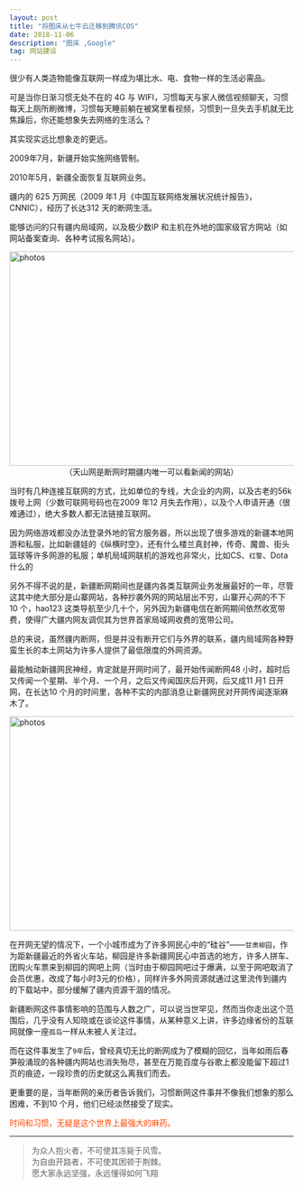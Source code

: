 ```yaml
---
layout: post
title: "将图床从七牛云迁移到腾讯COS"
date: 2018-11-06 
description: "图床 ,Google"
tag: 网站建设
---   
```




很少有人类造物能像互联网一样成为堪比水、电、食物一样的生活必需品。            

可是当你日渐习惯无处不在的 4G 与 WIFI，习惯每天与家人微信视频聊天，习惯每天上厕所刷微博，习惯每天睡前躺在被窝里看视频，习惯到一旦失去手机就无比焦躁后，你还能想象失去网络的生活么？          

其实现实远比想象走的更远。           

2009年7月，新疆开始实施网络管制。        

2010年5月，新疆全面恢复互联网业务。         

疆内的 625 万网民（2009 年1 月《中国互联网络发展状况统计报告》，CNNIC），经历了长达312 天的断网生活。           

能够访问的只有疆内局域网，以及极少数IP 和主机在外地的国家级官方网站（如网站备案查询、各种考试报名网站）。          


<img src="https://upload-images.jianshu.io/upload_images/3528919-9a83404772073c28?imageMogr2/auto-orient/strip%7CimageView2/2/w/720" width="630" height="380" alt="photos"/>
<center>（天山网是断网时期疆内唯一可以看新闻的网站）</center>          

当时有几种连接互联网的方式，比如单位的专线，大企业的内网，以及古老的56k 拨号上网（少数可联网号码也在2009 年12 月失去作用），以及个人申请开通（很难通过），绝大多数人都无法链接互联网。            

因为网络游戏都没办法登录外地的官方服务器，所以出现了很多游戏的新疆本地网游和私服，比如新疆娃的《纵横时空》，还有什么楼兰真封神，传奇、魔兽、街头篮球等许多网游的私服；单机局域网联机的游戏也非常火，比如CS、`红警`、Dota 什么的         

另外不得不说的是，新疆断网期间也是疆内各类互联网业务发展最好的一年，尽管这其中绝大部分是山寨网站，各种抄袭外网的网站层出不穷，山寨开心网的不下10 个，hao123 这类导航至少几十个，另外因为新疆电信在断网期间依然收宽带费，使得广大疆内网友调侃其为世界首家局域网收费的宽带公司。          

总的来说，虽然疆内断网，但是并没有断开它们与外界的联系，疆内局域网各种野蛮生长的本土网站为许多人提供了最低限度的外网资源。             

最能触动新疆网民神经，肯定就是开网时间了，最开始传闻断网48 小时，超时后又传闻一个星期、半个月、一个月，之后又传闻国庆后开网，后又成11 月1 日开网，在长达10 个月的时间里，各种‌‌不实的内部消息让新疆网民对开网传闻逐渐麻木了。            

<img src="https://upload-images.jianshu.io/upload_images/3528919-37528a73cff8b66c?imageMogr2/auto-orient/strip%7CimageView2/2/w/1000" width="630" height="380" alt="photos"/>

在开网无望的情况下，一个小城市成为了许多网民心中的‌‌“硅谷‌‌”——`甘肃柳园`，作为距新疆最近的外省火车站，柳园是许多新疆网民心中首选的地方，许多人拼车、团购火车票来到柳园的网吧上网（当时由于柳园网吧过于爆满，以至于网吧取消了会员优惠，改成了每小时3元的价格），同样许多外网资源就通过这里流传到疆内的下载站中，部分缓解了疆内资源干涸的情况。         



新疆断网这件事情影响的范围与人数之广，可以说当世罕见，然而当你走出这个范围后，几乎没有人知晓或在谈论这件事情，从某种意义上讲，许多边缘省份的互联网就像一座`孤岛`一样从未被人关注过。           

而在这件事发生了`9年`后，曾经真切无比的断网成为了模糊的回忆，当年如雨后春笋般涌现的各种疆内网站也消失殆尽，甚至在万能百度与谷歌上都没能留下超过1 页的痕迹，一段珍贵的历史就这么离我们而去。          

更重要的是，当年断网的亲历者告诉我们，习惯断网这件事并不像我们想象的那么困难，不到10 个月，他们已经淡然接受了现实。             

<p style="color:#FF4500">时间和习惯，无疑是这个世界上最强大的麻药。</p>         




           
----------
>  为众人抱火者，不可使其冻毙于风雪。           
为自由开路者，不可使其困顿于荆棘。           
愿大家永远坚强，永远懂得如何飞翔



